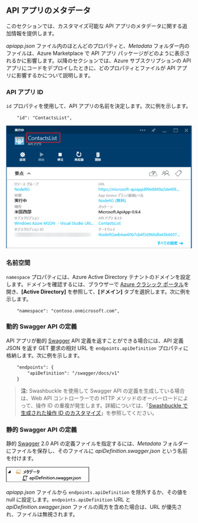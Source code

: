 ## API アプリのメタデータ
このセクションでは、カスタマイズ可能な API アプリのメタデータに関する追加情報を提供します。

*apiapp.json* ファイル内のほとんどのプロパティと、*Metadata* フォルダー内のファイルは、Azure Marketplace で API アプリ パッケージがどのように表示されるかに影響します。以降のセクションでは、Azure サブスクリプションの API アプリにコードをデプロイしたときに、どのプロパティとファイルが API アプリに影響するかについて説明します。

### API アプリ ID
`id` プロパティを使用して、API アプリの名前を決定します。次に例を示します。

        "id": "ContactsList",

![](./media/app-service-api-direct-deploy-metadata/apiappname.png)

### 名前空間
`namespace` プロパティには、Azure Active Directory テナントのドメインを設定します。ドメインを確認するには、ブラウザーで [Azure クラシック ポータル](https://manage.windowsazure.com/)を開き、**[Active Directory]** を参照して、**[ドメイン]** タブを選択します。次に例を示します。

        "namespace": "contoso.onmicrosoft.com",

### 動的 Swagger API の定義
API アプリが動的 [Swagger](http://swagger.io/) API 定義を返すことができる場合には、API 定義 JSON を返す GET 要求の相対 URL を `endpoints.apiDefinition` プロパティに格納します。次に例を示します。

        "endpoints": {
            "apiDefinition": "/swagger/docs/v1"
        }

> **注:** Swashbuckle を使用して Swagger API の定義を生成している場合は、Web API コントローラーでの HTTP メソッドのオーバーロードによって、操作 ID の重複が発生します。詳細については、「[Swashbuckle で生成された操作 ID のカスタマイズ](../articles/app-service-api/app-service-api-dotnet-swashbuckle-customize.md)」を参照してください。
> 
> 

### 静的 Swagger API の定義
静的 [Swagger](http://swagger.io/) 2.0 API の定義ファイルを指定するには、*Metadata* フォルダーにファイルを保存し、そのファイルに *apiDefinition.swagger.json* という名前を付けます。

![](./media/app-service-api-direct-deploy-metadata/apidefinmetadata.png)

*apiapp.json* ファイルから `endpoints.apiDefinition` を除外するか、その値を null に設定します。`endpoints.apiDefinition` URL と *apiDefinition.swagger.json* ファイルの両方を含めた場合は、URL が優先され、ファイルは無視されます。

<!---HONumber=Oct15_HO3-->